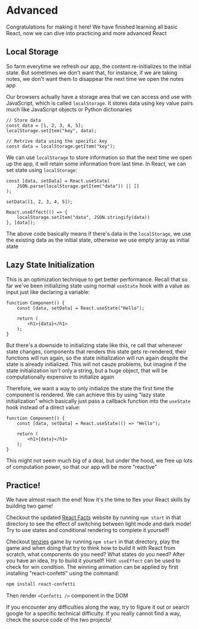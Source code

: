 # Advanced

Congratulations for making it here! We have finished learning all basic React, now we can dive into practicing and more advanced React

## Local Storage

So farm everytime we refresh our app, the content re-initializes to the initial state. But sometimes we don't want that, for instance, if we are taking notes, we don't want them to disappear the next time we open the notes app

Our browsers actually have a storage area that we can access and use with JavaScript, which is called `localStorage`. It stores data using key value pairs much like JavaScript objects or Python dictionaries

```JS
// Store data
const data = [1, 2, 3, 4, 5];
localStorage.setItem("key", data);

// Retrive data using the specific key
const data = localStorage.getItem("key");
```

We can use `localStorage` to store information so that the next time we open up the app, it will retain some information from last time. In React, we can set state using `localStorage`:

```JSX
const [data, setData] = React.useState(
    JSON.parse(localStorage.getItem("data")) || []
);

setData([1, 2, 3, 4, 5]);

React.useEffect(() => {
    localStorage.setItem("data", JSON.stringify(data))
}, [data]);
```

The above code basically means if there's data in the `localStorage`, we use the existing data as the initial state, otherwise we use empty array as initial state

## Lazy State Initialization

This is an optimization technique to get better performance. Recall that so far we've been initializing state using normal `useState` hook with a value as input just like declaring a variable:

```JSX
function Component() {
    const [data, setData] = React.useState("Hello");

    return (
        <h1>{data}</h1>
    );
}
```

But there's a downside to initializing state like this, re call that whenever state changes, components that renders this state gets re-rendered, their functions will run again, so the state initialization will run again despite the state is already initialized. This will not cauze problems, but imagine if the state initialization isn't only a string, but a huge object, that will be computationally expensive to initialize again

Therefore, we want a way to only initialize the state the first time the component is rendered. We can achieve this by using "lazy state initialization" which basically just pass a callback function into the `useState` hook instead of a direct value:

```JSX
function Component() {
    const [data, setData] = React.useState(() => "Hello");

    return (
        <h1>{data}</h1>
    );
}
```

This might not seem much big of a deal, but under the hood, we free up lots of computation power, so that our app will be more "reactive"

## Practice!

We have almost reach the end! Now it's the time to flex your React skills by building two game!

Checkout the updated [React Facts](./my-app/) website by running `npm start` in that directory to see the effect of switching between light mode and dark mode! Try to use states and conditional rendering to complete it yourself!

Checkout [tenzies](./tenzies/) game by running `npm start` in that directory, play the game and when doing that try to think how to build it with React from scratch, what components do you need? What states do you need? After you have an idea, try to build it yourself! Hint: `useEffect` can be used to check for win condition. The winning animation can be applied by first installing "react-confetti" using the command:

```sh
npm install react-confetti
```

Then render `<Confetti />` component in the DOM

If you encounter any difficulties along the way, try to figure it out or search google for a specific technical difficulty. If you really cannot find a way, check the source code of the two projects!
